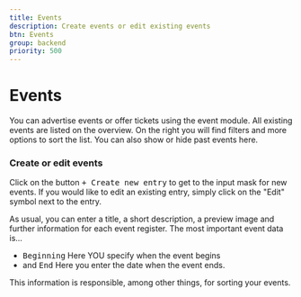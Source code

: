 ```yaml
---
title: Events
description: Create events or edit existing events
btn: Events
group: backend
priority: 500
---
```


# Events

You can advertise events or offer tickets using the event module.
All existing events are listed on the overview. On the right you will find filters and
more options to sort the list. You can also show or hide past events here.

### Create or edit events

Click on the button <kbd>+ Create new entry</kbd> to get to the input mask for new events.
If you would like to edit an existing entry, simply click on the "Edit" symbol next to the entry.

As usual, you can enter a title, a short description, a preview image and further information for each event
register. The most important event data is...

* <kbd>Beginning</kbd> Here YOU specify when the event begins
* and <kbd>End</kbd> Here you enter the date when the event ends.

This information is responsible, among other things, for sorting your events.

